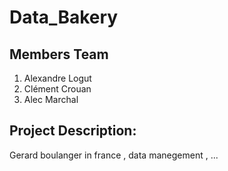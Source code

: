 # Data_Bakery

## Members Team

1. Alexandre Logut 
2. Clément Crouan
3. Alec Marchal

## Project Description:
Gerard boulanger in france  , data manegement , ... 
